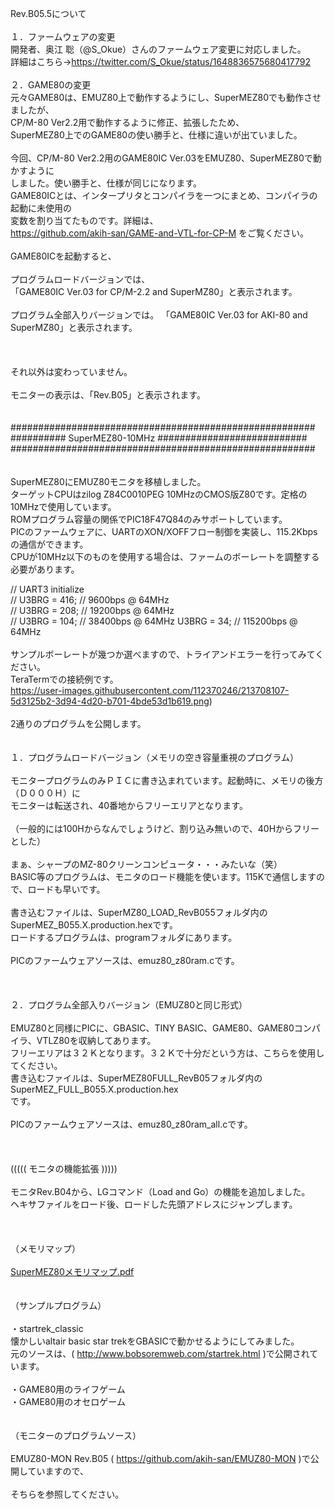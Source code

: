 Rev.B05.5について<br>
<br>
１．ファームウェアの変更<br>
開発者、奥江 聡（@S_Okue）さんのファームウェア変更に対応しました。<br>
詳細はこちら→https://twitter.com/S_Okue/status/1648836575680417792<br>
<br>
２．GAME80の変更
<br>
元々GAME80は、EMUZ80上で動作するようにし、SuperMEZ80でも動作させましたが、<br>
CP/M-80 Ver2.2用で動作するように修正、拡張したため、<br>
SuperMEZ80上でのGAME80の使い勝手と、仕様に違いが出ていました。<br>
<br>
今回、CP/M-80 Ver2.2用のGAME80IC Ver.03をEMUZ80、SuperMEZ80で動かすように<br>
しました。使い勝手と、仕様が同じになります。<br>
GAME80ICとは、インタープリタとコンパイラを一つにまとめ、コンパイラの起動に未使用の<br>
変数を割り当てたものです。詳細は、<br>
https://github.com/akih-san/GAME-and-VTL-for-CP-M
をご覧ください。<br>
<br>
GAME80ICを起動すると、<br>
<br>
プログラムロードバージョンでは、<br>
「GAME80IC Ver.03 for CP/M-2.2 and SuperMZ80」と表示されます。<br>
<br>
プログラム全部入りバージョンでは。
「GAME80IC Ver.03 for AKI-80 and SuperMZ80」と表示されます。<br>
<br>
<br>
<br>
それ以外は変わっていません。<br>
<br>
モニターの表示は、「Rev.B05」と表示されます。<br>
<br>
<br>
#######################################################<br>
########## SuperMEZ80-10MHz ###########################<br>
#######################################################<br>
<br><br>
SuperMEZ80にEMUZ80モニタを移植しました。<br>
ターゲットCPUはzilog Z84C0010PEG 10MHzのCMOS版Z80です。定格の10MHzで使用しています。<br>
ROMプログラム容量の関係でPIC18F47Q84のみサポートしています。<br>
PICのファームウェアに、UARTのXON/XOFFフロー制御を実装し、115.2Kbpsの通信ができます。<br>
CPUが10MHz以下のものを使用する場合は、ファームのボーレートを調整する必要があります。<br>

// UART3 initialize<br>
//	U3BRG = 416;	// 9600bps @ 64MHz<br>
//	U3BRG = 208;	// 19200bps @ 64MHz<br>
//	U3BRG = 104;	// 38400bps @ 64MHz
U3BRG = 34;		// 115200bps @ 64MHz<br>
<br>
サンプルボーレートが幾つか選べますので、トライアンドエラーを行ってみてください。
<br>
TeraTermでの接続例です。<br>
https://user-images.githubusercontent.com/112370246/213708107-5d3125b2-3d94-4d20-b701-4bde53d1b619.png)
<br>
<br>
2通りのプログラムを公開します。<br>
<br>
<br>
１．プログラムロードバージョン（メモリの空き容量重視のプログラム）<br>
<br>
モニタープログラムのみＰＩＣに書き込まれています。起動時に、メモリの後方（Ｄ０００Ｈ）に<br>
モニターは転送され、40番地からフリーエリアとなります。<br>
<br>
（一般的には100Hからなんでしょうけど、割り込み無いので、40Hからフリーとした）<br>
<br>
まぁ、シャープのMZ-80クリーンコンピュータ・・・みたいな（笑）<br>
BASIC等のプログラムは、モニタのロード機能を使います。115Kで通信しますので、ロードも早いです。<br>
<br>
書き込むファイルは、SuperMZ80_LOAD_RevB055フォルダ内のSuperMEZ_B055.X.production.hexです。<br>
ロードするプログラムは、programフォルダにあります。<br>
<br>
PICのファームウェアソースは、emuz80_z80ram.cです。<br>
<br>
<br>
<br>
２．プログラム全部入りバージョン（EMUZ80と同じ形式）<br>
<br>
EMUZ80と同様にPICに、GBASIC、TINY BASIC、GAME80、GAME80コンパイラ、VTLZ80を収納してあります。<br>
フリーエリアは３２Ｋとなります。３２Ｋで十分だという方は、こちらを使用してください。<br>
書き込むファイルは、SuperMEZ80FULL_RevB05フォルダ内のSuperMEZ_FULL_B055.X.production.hex<br>
です。<br>
<br>
PICのファームウェアソースは、emuz80_z80ram_all.cです。<br>
<br>
<br>
<br>
((((( モニタの機能拡張 )))))<br>
<br>
モニタRev.B04から、LGコマンド（Load and Go）の機能を追加しました。<br>
ヘキサファイルをロード後、ロードした先頭アドレスにジャンプします。<br>
<br>
<br>
<br>
（メモリマップ）<br>
<br>
[SuperMEZ80メモリマップ.pdf](https://github.com/akih-san/SuperMEZ80/blob/main/SuperMEZ80%E3%83%A1%E3%83%A2%E3%83%AA%E3%83%9E%E3%83%83%E3%83%97.pdf)<br>
<br>
<br>
（サンプルプログラム）<br>
<br>
・startrek_classic<br>
      懐かしいaltair basic star trekをGBASICで動かせるようにしてみました。<br>
      元のソースは、( http://www.bobsoremweb.com/startrek.html )で公開されています。<br>
<br>
・GAME80用のライフゲーム<br>
・GAME80用のオセロゲーム<br>
<br>
<br>
（モニターのプログラムソース）<br>
<br>
EMUZ80-MON Rev.B05 ( https://github.com/akih-san/EMUZ80-MON )で公開していますので、<br>
<br>
そちらを参照してください。<br>
<br>
